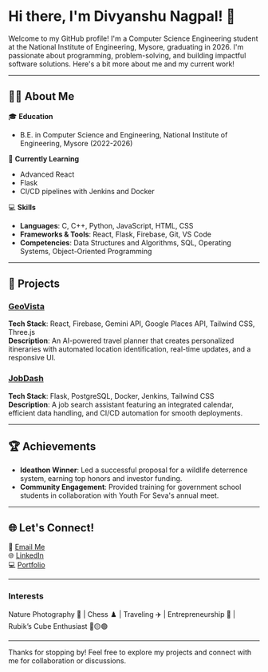 # Hi there, I'm Divyanshu Nagpal! 👋

Welcome to my GitHub profile! I'm a Computer Science Engineering student at the National Institute of Engineering, Mysore, graduating in 2026. I'm passionate about programming, problem-solving, and building impactful software solutions. Here's a bit more about me and my current work!

---

## 👨‍💻 About Me

🎓 **Education**  
- B.E. in Computer Science and Engineering, National Institute of Engineering, Mysore (2022-2026)  

🌱 **Currently Learning**  
- Advanced React  
- Flask  
- CI/CD pipelines with Jenkins and Docker  

💻 **Skills**  
- **Languages**: C, C++, Python, JavaScript, HTML, CSS  
- **Frameworks & Tools**: React, Flask, Firebase, Git, VS Code  
- **Competencies**: Data Structures and Algorithms, SQL, Operating Systems, Object-Oriented Programming  

---

## 🚀 Projects

### [GeoVista](https://github.com/divyanshu-nagpal/GeoVista)  
**Tech Stack**: React, Firebase, Gemini API, Google Places API, Tailwind CSS, Three.js  
**Description**: An AI-powered travel planner that creates personalized itineraries with automated location identification, real-time updates, and a responsive UI.  

### [JobDash](https://github.com/divyanshu-nagpal/JobDash)  
**Tech Stack**: Flask, PostgreSQL, Docker, Jenkins, Tailwind CSS  
**Description**: A job search assistant featuring an integrated calendar, efficient data handling, and CI/CD automation for smooth deployments.  

---

## 🏆 Achievements

- **Ideathon Winner**: Led a successful proposal for a wildlife deterrence system, earning top honors and investor funding.  
- **Community Engagement**: Provided training for government school students in collaboration with Youth For Seva's annual meet.  

---

## 🌐 Let's Connect!

📧 [Email Me](mailto:divyanshunagpal01@gmail.com)  
🌐 [LinkedIn](https://www.linkedin.com/in/divyanshu-nagpal-690a2b258/)  
💻 [Portfolio](https://github.com/divyanshunagpal)  

---

### Interests  
Nature Photography 🌿 | Chess ♟️ | Traveling ✈️ | Entrepreneurship 💼 | Rubik’s Cube Enthusiast 🔴🟡🟢  

---

Thanks for stopping by! Feel free to explore my projects and connect with me for collaboration or discussions.
